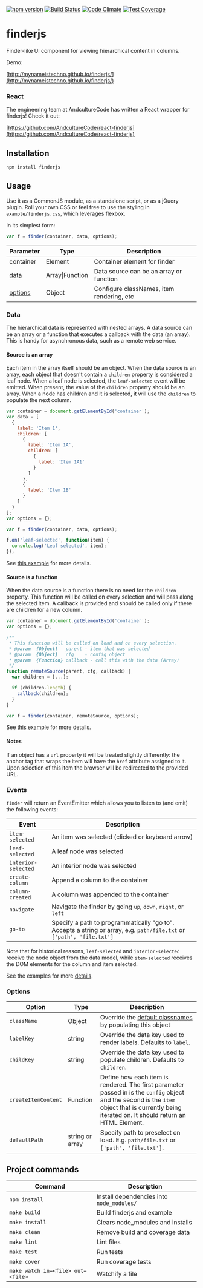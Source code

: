 [![npm version](https://badge.fury.io/js/finderjs.svg)](https://badge.fury.io/js/finderjs)
[![Build Status](https://travis-ci.org/mynameistechno/finderjs.svg?branch=master)](https://travis-ci.org/mynameistechno/finderjs)
[![Code Climate](https://codeclimate.com/github/mynameistechno/finderjs/badges/gpa.svg)](https://codeclimate.com/github/mynameistechno/finderjs)
[![Test Coverage](https://codeclimate.com/github/mynameistechno/finderjs/badges/coverage.svg)](https://codeclimate.com/github/mynameistechno/finderjs/coverage)

# finderjs

Finder-like UI component for viewing hierarchical content in columns.

Demo:

[http://mynameistechno.github.io/finderjs/](http://mynameistechno.github.io/finderjs/)

### React

The engineering team at AndcultureCode has written a React wrapper for finderjs! Check it out:

[https://github.com/AndcultureCode/react-finderjs](https://github.com/AndcultureCode/react-finderjs)

## Installation

```bash
npm install finderjs
```

## Usage

Use it as a CommonJS module, as a standalone script, or as a jQuery plugin. Roll your own CSS or feel free to use the styling in `example/finderjs.css`, which leverages flexbox.

In its simplest form:

```javascript
var f = finder(container, data, options);
```

| Parameter                   | Type                | Description                               |
| --------------------------- | ------------------- | ----------------------------------------- |
| container                   | Element             | Container element for finder              |
| [data](#source-is-an-array) | Array&#124;Function | Data source can be an array or function   |
| [options](#options)         | Object              | Configure classNames, item rendering, etc |

### Data

The hierarchical data is represented with nested arrays. A data source can be an array or a function that executes a callback with the data (an array). This is handy for asynchronous data, such as a remote web service.

#### Source is an array

Each item in the array itself should be an object. When the data source is an array, each object that doesn't contain a `children` property is considered a leaf node. When a leaf node is selected, the `leaf-selected` event will be emitted. When present, the value of the `children` property should be an array. When a node has children and it is selected, it will use the `children` to populate the next column.

```javascript
var container = document.getElementById('container');
var data = [
  {
    label: 'Item 1',
    children: [
      {
        label: 'Item 1A',
        children: [
          {
            label: 'Item 1A1'
          }
        ]
      },
      {
        label: 'Item 1B'
      }
    ]
  }
];
var options = {};

var f = finder(container, data, options);

f.on('leaf-selected', function(item) {
  console.log('Leaf selected', item);
});
```

See [this example](example/example-static.js) for more details.

#### Source is a function

When the data source is a function there is no need for the `children` property. This function will be called on every selection and will pass along the selected item. A callback is provided and should be called only if there are children for a new column.

```javascript
var container = document.getElementById('container');
var options = {};

/**
 * This function will be called on load and on every selection.
 * @param  {Object}   parent - item that was selected
 * @param  {Object}   cfg    - config object
 * @param  {Function} callback - call this with the data (Array)
 */
function remoteSource(parent, cfg, callback) {
  var children = [...];

  if (children.length) {
    callback(children);
  }
}

var f = finder(container, remoteSource, options);
```

See [this example](example/example-async.js) for more details.

#### Notes

If an object has a `url` property it will be treated slightly differently: the anchor tag that wraps the item will have the `href` attribute assigned to it. Upon selection of this item the browser will be redirected to the provided URL.

### Events

`finder` will return an EventEmitter which allows you to listen to (and emit) the following events:

| Event               | Description                                                                                                           |
| ------------------- | --------------------------------------------------------------------------------------------------------------------- |
| `item-selected`     | An item was selected (clicked or keyboard arrow)                                                                      |
| `leaf-selected`     | A leaf node was selected                                                                                              |
| `interior-selected` | An interior node was selected                                                                                         |
| `create-column`     | Append a column to the container                                                                                      |
| `column-created`    | A column was appended to the container                                                                                |
| `navigate`          | Navigate the finder by going `up`, `down`, `right`, or `left`                                                         |
| `go-to`             | Specify a path to programmatically "go to". Accepts a string or array, e.g. `path/file.txt` or `['path', 'file.txt']` |

Note that for historical reasons, `leaf-selected` and `interior-selected` receive the node object from the data model, while `item-selected` receives the DOM elements for the column and item selected.

See the examples for more [details](example).

### Options

| Option              | Type            | Description                                                                                                                                                                                       |
| ------------------- | --------------- | ------------------------------------------------------------------------------------------------------------------------------------------------------------------------------------------------- |
| `className`         | Object          | Override the [default classnames](https://github.com/mynameistechno/finderjs/blob/master/index.js#L14) by populating this object                                                                  |
| `labelKey`          | string          | Override the data key used to render labels. Defaults to `label`.                                                                                                                                 |
| `childKey`          | string          | Override the data key used to populate children. Defaults to `children`.                                                                                                                          |
| `createItemContent` | Function        | Define how each item is rendered. The first parameter passed in is the `config` object and the second is the `item` object that is currently being iterated on. It should return an HTML Element. |
| `defaultPath`       | string or array | Specify path to preselect on load. E.g. `path/file.txt` or `['path', 'file.txt']`.                                                                                                                |

## Project commands

| Command                           | Description                               |
| --------------------------------- | ----------------------------------------- |
| `npm install`                     | Install dependencies into `node_modules/` |
| `make build`                      | Build finderjs and example                |
| `make install`                    | Clears node_modules and installs          |
| `make clean`                      | Remove build and coverage data            |
| `make lint`                       | Lint files                                |
| `make test`                       | Run tests                                 |
| `make cover`                      | Run coverage tests                        |
| `make watch in=<file> out=<file>` | Watchify a file                           |
